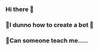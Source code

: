 ### Hi there 👋

<!--
**xFlickz/xFlickz** is a ✨ _special_ ✨ repository because its `README.md` (this file) appears on your GitHub profile.

Here are some ideas to get you started:

- 🔭 I’m currently working on the bot
- 🌱 I’m currently learning how to create a bot
- 👯 I’m looking to collaborate on ...
- 🤔 I’m looking for help with senpai
- 💬 Ask me about ...
- 📫 How to reach me: callmexflick@gmail.com
- 😄 Pronouns: ...
- ⚡ Fun fact: I LOVE ANIME
-->
### 🤗I dunno how to create a bot 🤖
### 🎃Can someone teach me.....

